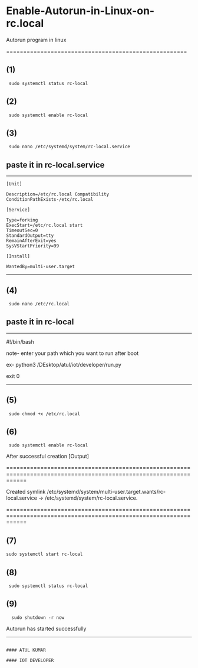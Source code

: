 # Enable-Autorun-in-Linux-on-rc.local
 Autorun program in linux 

=====================================================

## (1)

     sudo systemctl status rc-local

## (2)

     sudo systemctl enable rc-local

## (3)
     sudo nano /etc/systemd/system/rc-local.service

## paste it in rc-local.service ##

-------------------------------------------------------

    [Unit]

    Description=/etc/rc.local Compatibility
    ConditionPathExists-/etc/rc.local

    [Service]

    Type=forking
    ExecStart=/etc/rc.local start
    TimeoutSec=0
    StandardOutput=tty
    RemainAfterExit=yes
    SysVStartPriority=99

    [Install]

    WantedBy=multi-user.target 

-----------------------------------------------------

## (4)

     sudo nano /etc/rc.local

## paste it in rc-local ##


----------------------------------------------------

#!/bin/bash

note- enter your path which you want to run after boot

ex- python3 /DEsktop/atul/iot/developer/run.py

exit 0

--------------------------------------------------

## (5)

     sudo chmod +x /etc/rc.local

## (6)

     sudo systemctl enable rc-local



After successful creation 
[Output]

==================================================================================================================

Created symlink /etc/systemd/system/multi-user.target.wants/rc-local.service → /etc/systemd/system/rc-local.service.

==================================================================================================================


## (7)


    sudo systemctl start rc-local

## (8)

     sudo systemctl status rc-local

## (9)

      sudo shutdown -r now





Autorun has started successfully 

-----------------------------------------------------------------------------------

                                                                                                #### ATUL KUMAR
                                                                                                #### IOT DEVELOPER
